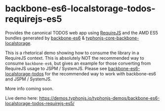# backbone-es6-localstorage-todos-requirejs-es5

Provides the canonical TODOS web app using [RequireJS](http://requirejs.org/) and the AMD ES5 bundles generated by [backbone-es6](https://github.com/typhonjs/backbone-es6) & [typhonjs-core-backbone-localstorage](https://github.com/typhonjs/typhonjs-core-backbone-localstorage).

This is a rhetorical demo showing how to consume the library in a RequireJS context. This is absolutely NOT the recommended way to consume `backbone-es6`, but gives an example for those converting from RequireJS usage to JSPM / SystemJS. Please see [backbone-es6-localstorage-todos](https://github.com/typhonjs-demos/backbone-es6-localstorage-todos) for the recommended way to work with backbone-es6 and JSPM / SystemJS.

More info coming soon.

Live demo here: https://demos.typhonjs.io/typhonjs-demos/backbone-es6-localstorage-todos-requirejs-es5/
